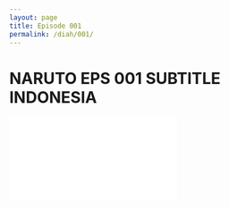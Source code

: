 ```yaml
---
layout: page
title: Episode 001
permalink: /diah/001/
---
```


# NARUTO EPS 001 SUBTITLE INDONESIA

<iframe id="tontonin" src="//gdriveplayer.us/embed2.php?link=yaNGrQSeagOMXIcJSqNQQQGl%252FMMjJP5A8NA56vh74zRGj9vDxA0R%252BDCL%252B0GCZSB1YLeY%252BmJI%252FvYE173UlLr7SyVXVsZGGzaCWhmAGWyDBATcvLR%252BTGmL5xzRiw4xDxL6ZIPeB%252B0yS9DDCX7jM89jzBivVERGDe8Qocu4KjDaFpl3QDpaxhY68AeHs1SV6WwCcgvDOUIeRclUdYV%252F8ABXHm&no_adult=yes" allowfullscreen="true" webkitallowfullscreen="true" mozallowfullscreen="true" FRAMEBORDER="0" MARGINWIDTH="0" MARGINHEIGHT="0" SCROLLING="NO"></iframe>
